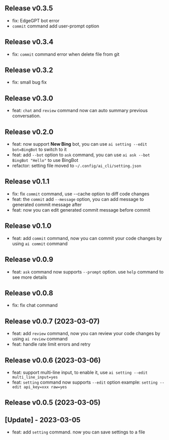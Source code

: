 Release v0.3.5
---------------------------

- fix: EdgeGPT bot error
- `commit` command add user-prompt option

Release v0.3.4
---------------------------

- fix: `commit` command error when delete file from git

Release v0.3.2
---------------------------

- fix: small bug fix

Release v0.3.0
---------------------------

- feat: `chat` and `review` command now can auto summary previous conversation.

Release v0.2.0
---------------------------

- feat: now support **New Bing** bot, you can use `ai setting --edit bot=BingBot` to switch to it
- feat: add `--bot` option to `ask` command, you can use `ai ask --bot BingBot "Hello"` to use BingBot
- refactor: setting file moved to `~/.config/ai_cli/setting.json`

Release v0.1.1
---------------------------

- fix: fix `commit` command, use --cache option to diff code changes
- feat: the `commit` add `--message` option, you can add message to generated commit message after
- feat: now you can edit generated commit message before commit

Release v0.1.0
---------------------------

- feat: add `commit` command, now you can commit your code changes by using `ai commit` command

Release v0.0.9
---------------------------

- feat: `ask` command now supports `--prompt` option. use `help` command to see more details

Release v0.0.8
---------------------------

- fix: fix chat command

Release v0.0.7 (2023-03-07)
---------------------------

- feat:  add `review` command, now you can review your code changes by using `ai review` command
- feat:  handle rate limit errors and retry

Release v0.0.6 (2023-03-06)
---------------------------

- feat: support multi-line input, to enable it, use `ai setting --edit multi_line_input=yes`
- feat: `setting` command now supports `--edit` option example: `setting --edit api_key=xxx raw=yes`

Release v0.0.5 (2023-03-05)
---------------------------

## [Update] - 2023-03-05

- feat: add `setting` command. now you can save settings to a file
